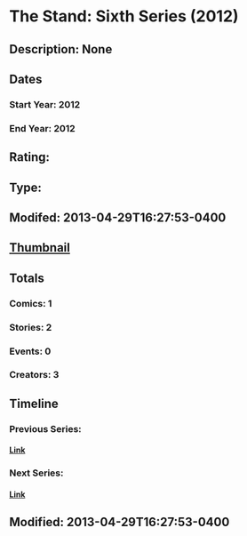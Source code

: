 # The Stand: Sixth Series (2012)
## Description: None
## Dates
### Start Year: 2012
### End Year: 2012
## Rating: 
## Type: 
## Modifed: 2013-04-29T16:27:53-0400
## [Thumbnail](http://i.annihil.us/u/prod/marvel/i/mg/b/40/image_not_available.jpg)
## Totals
### Comics: 1
### Stories: 2
### Events: 0
### Creators: 3
## Timeline
### Previous Series: 
#### [Link]()
### Next Series: 
#### [Link]()
## Modified: 2013-04-29T16:27:53-0400